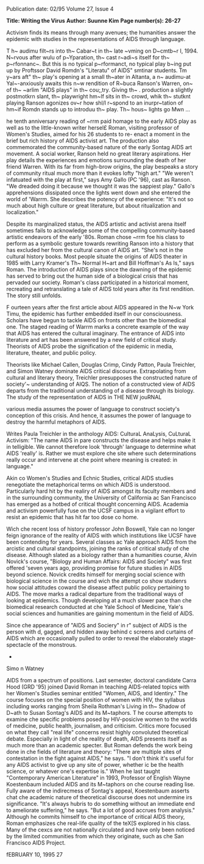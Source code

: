 Publication date: 02/95
Volume 27, Issue 4

**Title: Writing the Virus**
**Author: Suunne Kim**
**Page number(s): 26-27**

Activism finds its means through many avenues; the humanities answer the 
epidemic with studies in the representations of AIDS through language. 

T 
h~ audimu filt~rs into th~ Cabar~t in th~ late ~vming on 
D~cmtb~r I, 1994. N~rvous after wulu of 
p~Yparation, th~ 
cast r~adi~s itself for th~ p~rfonnanc~. But this is no typical 
p~rformanct, no typical play b~ing put up by Proftssor 
David Romdn's "Literatu" of AIDS" smtinar students. Tm y~ars aft" 
th~ play's opening at a small th~ater in Altanta, a n~ audimu-at 
Yal~-anxiously awaits this n~w rendition of R~buca Ranson's 
Warren, on~ of th~ ~arlim "AIDS plays" in th~ cou;,try. Giving th~ . 
production a slightly postmotkrn slant, th~ playwright hm~lf sits in 
th~ crowd, whik th~ stutknt playing Ranson agonizes ov~r how shl/l 
r~spond to an inurpr~tation of hm~if Romdn stands up to introduu 
th~ play. Th~ hous~ lights go Mwn ... 

he tenth anniversary reading of ~rrm paid homage to the 
early AIDS play as well as to the little-known writer hersel£ 
Roman, visiting professor of Women's Studies, aimed for his 
26 
students to re-
enact a moment in 
the brief but rich 
history of AIDS 
activist art. The 
production also 
commemorated the 
community-based 
nature of the early 
Sontag 
AIDS art movement. A social worker, Ranson held no great 
literary aspirations. Her play details the experiences and emotions 
surrounding the death of her friend Warren. With its far from 
high-brow origins, the play bespeaks a story of community ritual 
much more than it evokes lofty "high art." "We weren't infatuated 
with the play at first," says Amy Gallo (PC '96), cast as Ranson. 
"We dreaded doing it because we thought it was the sappiest play." 
Gallo's apprehensions dissipated once the lights went down and 
she entered the world of 'Warrm. She describes the potency of the 
experience: "It's not so much about high culture or great literature, 
but about ritualization and localization." 

Despite its marginalized status, the AIDS artistic and activist 
arena itself sometimes fails to acknowledge some of the compelling 
community-based artistic endeavors of the early '80s. Roman 
chose ~rrm foe his class to perform as a symbolic gesture towards 
rewriting Ranson into a history that has excluded her from the 
cultural canon of AIDS art. "She's not in the cultural history 
books. Most people situate the origins of AIDS theater in 1985 
with Larry Kramer's Th~ Normal H~art and Bill Hoffman's As Is," 
says Roman. The introduction of AIDS plays since the dawning of 
the epidemic has served to bring out the human side of a 
biological crisis that has pervaded our society. Roman's class 
participated in a historical moment, recreating and retranslating a 
tale of AIDS told years after its first rendition. The story still 
unfolds. 

F 
ourteen years after the first article about AIDS appeared in 
the N~w York Timu, the epidemic has further embedded 
itself in our consciousness. Scholars have begun to tackle 
AIDS on fronts other than the biomedical one. The staged reading 
of Warrm marks a concrete example of the way that AIDS has 
entered the cultural imaginary. The entrance of AIDS into 
literature and art has been answered by a new field of critical 
study. Theorists of AIDS probe the signification of the epidemic 
in media, literature, theater, and public policy. 

Theorists like Michael Callen, Douglas Crimp, Cindy Patton, 
Paula Treichler, and Simon Watney dominate AIDS critical 
discourse. Extrapolating from cultural and literary theory, 
Treichler presupposes the constructed nature of society'~ 
understanding of AIQS. The notion of a constructed view of 
AIDS departs from the traditional understanding of a disease 
through its biology. The study of the representation of AIDS in 
THE NEW jouRNAL 

various media assumes the 
power of language to construct 
society's conception of this 
crisis. And hence, it assumes 
the power of language to 
destroy the harmful metaphors 
of AIDS. 

Writes 
Paula 
Treichler in the anthology 
AIDS: 
CulturaL AnaLysis, 
CuLturaL Activism: "The name 
AIDS in pare constructs the 
disease and helps make it 
in telligible. 
We 
cannot 
therefore 
look 'through' 
language to determine what 
AIDS 'really' is. Rather we 
must explore che site where such determinations really occur and 
intervene at che point where meaning is created: in language." 

Akin co Women's Studies and Echnic Studies, critical AIDS 
studies renegotiate the metaphorical terms on which AIDS is 
understood. Particularly hard hit by the realiry of AIDS amongst 
its faculty members and in the surrounding community, the 
University of California ac San Francisco has emerged as a hotbed 
of critical thought concerning AIDS. Academia and activism 
powerfully fuse on the UCSF campus in a vigilant effort to resist 
an epidemic that has hit far too dose co home. 

Wich che recent loss of history professor John Boswell, Yale 
can no longer feign ignorance of the reality of AIDS with which 
institutions like UCSF have been contending for years. Several 
classes ac Yale approach AIDS from the arcistic and cultural 
standpoints, joining the ranks of critical study of che disease. 
Although slated as a biology rather than a humanities course, 
Alvin Novick's course, "Biology and Human Affairs: AIDS and 
Society" was first offered 'seven years ago, providing promise for 
future studies in AIDS beyond science. Novick credits himself for 
merging social science with biological science in the course and 
wich the attempt co show studenrs how social attitudes coward the 
disease affect public policy pertaining to AIDS. The move marks a 
radical departure from the traditional ways of looking at 
epidemics. Though developing at a much slower pace than che 
biomedical research conducted at che Yale School of Medicine, 
Yale's social sciences and humanities are gaining momentum in the 
field of AIDS. 

Since che appearance of "AIDS and Sociery" in 
r" subject of AIDS is the person with 
d, gagged, and hidden away behind 
c screens and curtains of AIDS 
which are occasionally pulled to 
order to reveal the elaborately stage-
spectacle of the monstrous. 

-
Simo n Watney 

AIDS from a spectrum of positions. Last semester, doctoral 
candidate Carra Hood (GRD '95) joined David Roman in 
teaching AIDS-related topics with her Women's Studies seminar 
entitled "Women, AIDS, and Identiry." The course focuses on the 
special position of women with HIV, the syllabus including works 
ranging from Sheila Rothman's Living in th~ Shadow of D~ath to 
Susan Sontag's AIDS and its M~taphors. T he course attempts to 
examine che specific problems posed by HIV-posicive women to 
the worlds of medicine, public health, journalism, and criticism. 
Critics more focused on what they call "real life" concerns resist 
highly convoluted theoretical debate. Especially in light of che 
reality of death, AIDS presents itself as much more than an 
academic specter. But Roman defends the work being done in che 
fields of literature and theory: "There are multiple sites of 
contestation in the fight against AIDS," he says. "I don't think it's 
useful for any AIDS activist to give up any site of power, whether ic 
be the health science, or whatever one's expertise is." When he last 
taught "Contemporary American Literature" in 1993, Professor of 
English Wayne Koestenbaum included AIDS and its M~taphors on 
che course reading lise. Fully aware of the indirecmess of Sontag's 
appeal, Koestenbaum asserts chat che academic nature of theoretical 
discourse does not undermine irs significance. "It's always hubris to 
do something without an immediate end to ameliorate suffering," 
he says. "But a lot of good accrues from analysis." Although he 
commits himself to che importance of critical AIDS theory, Roman 
emphasizes che real-life quality of the teX[S explored in his class. 
Many of the cexcs are not nationally circulated and have only been 
noticed by the limited communities from which 
they originate, such as che San Francisco AIDS 
Project. 

fEBRUARY 10, 1995 
27